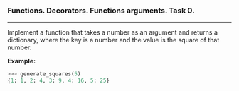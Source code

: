 ### Functions. Decorators. Functions arguments. Task 0. 
***

Implement a function that takes a number as an argument and returns a dictionary, where the key is a number and the value is the square of that number.

**Example:**
```python
>>> generate_squares(5)
{1: 1, 2: 4, 3: 9, 4: 16, 5: 25}
```
